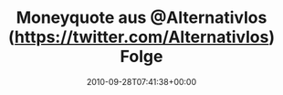 ---
retweeted: false
source: <a href="http://termtter.org/" rel="nofollow">Termtter</a>
entities:
  hashtags: []
  symbols: []
  user_mentions:
  - name: Frank + Fefe
    screen_name: Alternativlos
    indices:
    - '15'
    - '29'
    id_str: '174415609'
    id: '174415609'
  urls: []
display_text_range:
- '0'
- '96'
favorite_count: '0'
id_str: '25765042895'
truncated: false
retweet_count: '0'
id: '25765042895'
created_at: Tue Sep 28 07:41:38 +0000 2010
favorited: false
full_text: 'Moneyquote aus [@Alternativlos](https://twitter.com/Alternativlos) Folge
  5: »Unsere Atomkraftwerke sind so sicher wie unsere Renten.«'
lang: de
tags:
- pesos/twitter
date: '2010-09-28T07:41:38+00:00'
src: https://twitter.com/bascht/status/25765042895
original_url: https://twitter.com/bascht/status/25765042895
type: twitter_tweet
text: 'Moneyquote aus [@Alternativlos](https://twitter.com/Alternativlos) Folge 5:
  »Unsere Atomkraftwerke sind so sicher wie unsere Renten.«'
title: Moneyquote aus @Alternativlos (https://twitter.com/Alternativlos) Folge

---